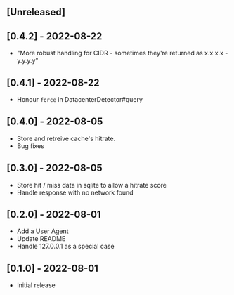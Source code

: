 ## [Unreleased]

## [0.4.2] - 2022-08-22
- "More robust handling for CIDR - sometimes they're returned as x.x.x.x - y.y.y.y"

## [0.4.1] - 2022-08-22
- Honour `force` in DatacenterDetector#query

## [0.4.0] - 2022-08-05
- Store and retreive cache's hitrate.  
- Bug fixes
## [0.3.0] - 2022-08-05
- Store hit / miss data in sqlite to allow a hitrate score
- Handle response with no network found

## [0.2.0] - 2022-08-01

- Add a User Agent
- Update README
- Handle 127.0.0.1 as a special case

## [0.1.0] - 2022-08-01

- Initial release